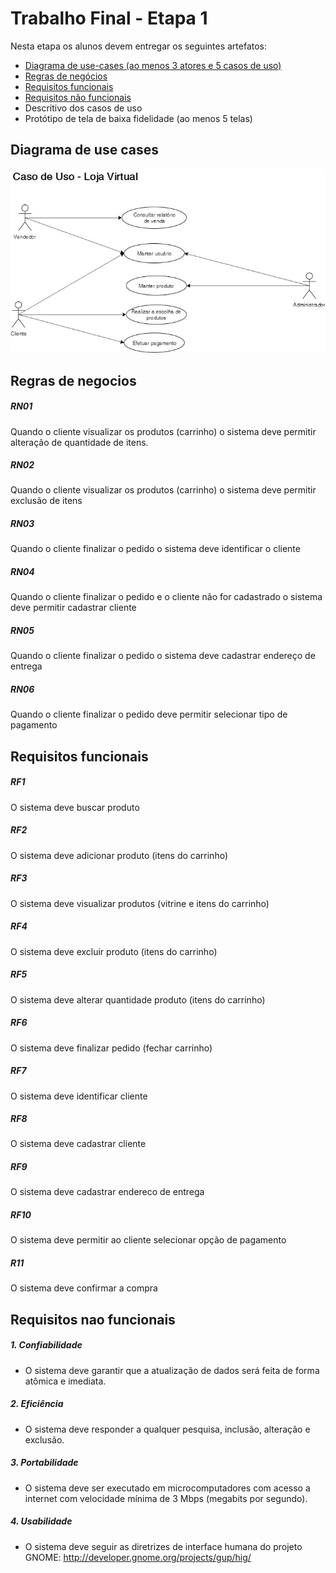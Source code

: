 # Trabalho Final - Etapa 1
Nesta etapa os alunos devem entregar os seguintes artefatos:

* [Diagrama de use-cases (ao menos 3 atores e 5 casos de uso)](#diagrama-de-use-cases) 
* [Regras de negócios](#regras-de-negocios)
* [Requisitos funcionais](#requisitos-funcionais)
* [Requisitos não funcionais](#requisitos-nao-funcionais)
* Descritivo dos casos de uso
* Protótipo de tela de baixa fidelidade (ao menos 5 telas)

## <a name=“diagrama-de-use-cases”><a/>
## Diagrama de use cases

![](casodeuso.jpg)

## <a name=“regras-de-negocios”><a/>
## Regras de negocios

##### RN01
Quando o cliente visualizar os produtos (carrinho) o sistema deve permitir alteração de quantidade de itens.

##### RN02
Quando o cliente visualizar os produtos (carrinho) o sistema deve permitir exclusão de itens

##### RN03
Quando o cliente finalizar o pedido o sistema deve identificar o cliente

##### RN04
Quando o cliente finalizar o pedido e o cliente não for cadastrado o sistema deve permitir cadastrar cliente

##### RN05
Quando o cliente finalizar o pedido o sistema deve cadastrar endereço de entrega

##### RN06
Quando o cliente finalizar o pedido deve permitir selecionar tipo de pagamento

## <a name=“requisitos-funcionais”><a/>
## Requisitos funcionais

##### RF1
O sistema deve buscar produto

##### RF2
O sistema deve adicionar produto (itens do carrinho)

##### RF3
O sistema deve visualizar produtos (vitrine e itens do carrinho)

##### RF4
O sistema deve excluir produto (itens do carrinho)

##### RF5
O sistema deve alterar quantidade produto (itens do carrinho)

##### RF6
O sistema deve finalizar pedido (fechar carrinho)

##### RF7
O sistema deve identificar cliente

##### RF8
O sistema deve cadastrar cliente

##### RF9
O sistema deve cadastrar endereco de entrega

##### RF10
O sistema deve permitir ao cliente selecionar opção de pagamento

##### R11
O sistema deve confirmar a compra

## <a name=“requisitos-nao-funcionais”><a/>
## Requisitos nao funcionais

##### 1. Confiabilidade
* O sistema deve garantir que a atualização de dados será feita de forma atômica e imediata.

##### 2. Eficiência
* O sistema deve responder a qualquer pesquisa, inclusão, alteração e exclusão.

##### 3. Portabilidade
* O sistema deve ser executado em microcomputadores com acesso a internet com velocidade mínima de 3 Mbps (megabits por segundo).

##### 4. Usabilidade
* O sistema deve seguir as diretrizes de interface humana do projeto GNOME: http://developer.gnome.org/projects/gup/hig/
